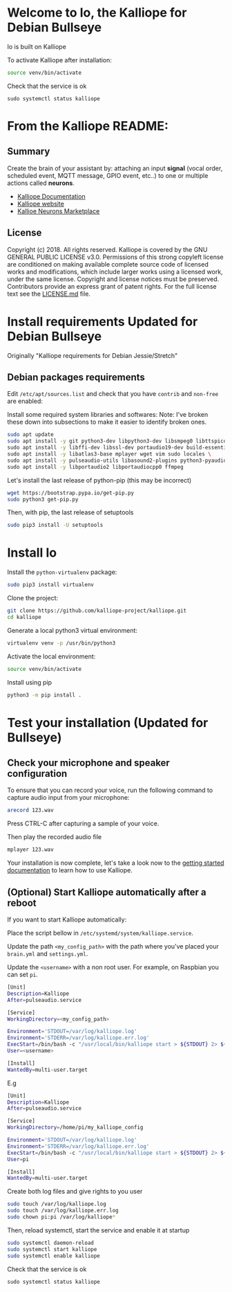 # Welcome to Io, the Kalliope for Debian Bullseye

Io is built on Kalliope

To activate Kalliope after installation:
```bash
source venv/bin/activate
```

Check that the service is ok
```
sudo systemctl status kalliope
```

# From the Kalliope README:
## Summary
Create the brain of your assistant by:
attaching an input **signal** (vocal order, scheduled event, MQTT message, GPIO event, etc..) to one or multiple actions called **neurons**.
- [Kalliope Documentation](https://kalliope-project.github.io/kalliope/)
- [Kalliope website](https://kalliope-project.github.io/)
- [Kallioe Neurons Marketplace](https://kalliope-project.github.io/neurons_marketplace.html)

## License
Copyright (c) 2018. All rights reserved. Kalliope is covered by the  GNU GENERAL PUBLIC LICENSE v3.0. Permissions of this strong copyleft license are conditioned on making available complete source code of licensed works and modifications, which include larger works using a licensed work, under the same license. Copyright and license notices must be preserved. Contributors provide an express grant of patent rights. For the full license text see the [LICENSE.md](LICENSE.md) file.


# Install requirements Updated for Debian Bullseye

Originally "Kalliope requirements for Debian Jessie/Stretch"

## Debian packages requirements

Edit `/etc/apt/sources.list` and check that you have `contrib` and `non-free` are enabled:

Install some required system libraries and softwares:
Note: I've broken these down into subsections to make it easier to identify broken ones.

```bash
sudo apt update
sudo apt install -y git python3-dev libpython3-dev libsmpeg0 libttspico-utils flac \
sudo apt install -y libffi-dev libssl-dev portaudio19-dev build-essential \
sudo apt install -y libatlas3-base mplayer wget vim sudo locales \
sudo apt install -y pulseaudio-utils libasound2-plugins python3-pyaudio libasound-dev \
sudo apt install -y libportaudio2 libportaudiocpp0 ffmpeg
```

Let's install the last release of python-pip (this may be incorrect)
```bash
wget https://bootstrap.pypa.io/get-pip.py
sudo python3 get-pip.py
```

Then, with pip, the last release of setuptools
```bash
sudo pip3 install -U setuptools
```

# Install Io

Install the `python-virtualenv` package:
```bash
sudo pip3 install virtualenv
```

Clone the project:
```bash
git clone https://github.com/kalliope-project/kalliope.git
cd kalliope
```

Generate a local python3 virtual environment:
```bash
virtualenv venv -p /usr/bin/python3
```

Activate the local environment:
```bash
source venv/bin/activate
```

Install using pip
```bash
python3 -m pip install .
```

# Test your installation (Updated for Bullseye)

## Check your microphone and speaker configuration

To ensure that you can record your voice, run the following command to capture audio input from your microphone:
```bash
arecord 123.wav
```

Press CTRL-C after capturing a sample of your voice.

Then play the recorded audio file
```bash
mplayer 123.wav
```

Your installation is now complete, let's take a look now to the [getting started documentation](../getting-started.md) to learn how to use Kalliope.

## (Optional) Start Kalliope automatically after a reboot

If you want to start Kalliope automatically:

Place the script bellow in `/etc/systemd/system/kalliope.service`.

Update the path `<my_config_path>` with the path where you've placed your `brain.yml` and `settings.yml`.

Update the `<username>` with a non root user. For example, on Raspbian you can set `pi`.

```bash
[Unit]
Description=Kalliope
After=pulseaudio.service

[Service]
WorkingDirectory=<my_config_path>

Environment='STDOUT=/var/log/kalliope.log'
Environment='STDERR=/var/log/kalliope.err.log'
ExecStart=/bin/bash -c "/usr/local/bin/kalliope start > ${STDOUT} 2> ${STDERR}"
User=<username>

[Install]
WantedBy=multi-user.target
```

E.g
```bash
[Unit]
Description=Kalliope
After=pulseaudio.service

[Service]
WorkingDirectory=/home/pi/my_kalliope_config

Environment='STDOUT=/var/log/kalliope.log'
Environment='STDERR=/var/log/kalliope.err.log'
ExecStart=/bin/bash -c "/usr/local/bin/kalliope start > ${STDOUT} 2> ${STDERR}"
User=pi

[Install]
WantedBy=multi-user.target
```

Create both log files and give rights to you user
```bash
sudo touch /var/log/kalliope.log
sudo touch /var/log/kalliope.err.log
sudo chown pi:pi /var/log/kalliope*
```

Then, reload systemctl, start the service and enable it at startup
```bash
sudo systemctl daemon-reload
sudo systemctl start kalliope
sudo systemctl enable kalliope
```

Check that the service is ok
```
sudo systemctl status kalliope
```
